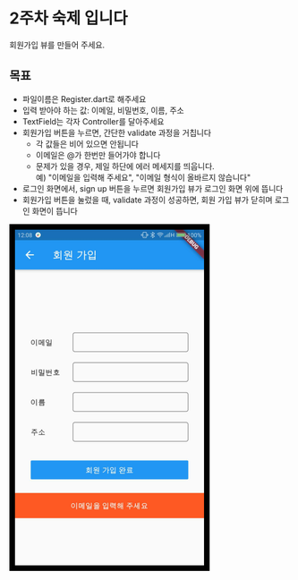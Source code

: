 # 2주차 숙제 입니다

회원가입 뷰를 만들어 주세요.  

## 목표
- 파일이름은 Register.dart로 해주세요
- 입력 받아야 하는 값: 이메일, 비밀번호, 이름, 주소
- TextField는 각자 Controller를 달아주세요
- 회원가입 버튼을 누르면, 간단한 validate 과정을 거칩니다
  - 각 값들은 비어 있으면 안됩니다
  - 이메일은 @가 한번만 들어가야 합니다
  - 문제가 있을 경우, 제일 하단에 에러 메세지를 띄웁니다.  
  예) "이메일을 입력해 주세요", "이메일 형식이 올바르지 않습니다"
- 로그인 화면에서, sign up 버튼을 누르면 회원가입 뷰가 로그인 화면 위에 뜹니다
- 회원가입 버튼을 눌렀을 때, validate 과정이 성공하면, 회원 가입 뷰가 닫히며 로그인 화면이 뜹니다

![second-hw](images/second-hw.png)  
